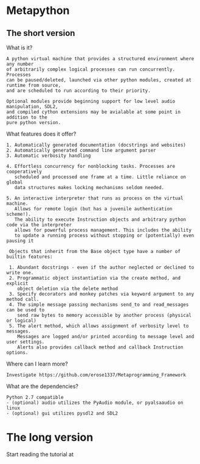 Metapython
=========================
The short version
-------------------------

What is it?
  
    A python virtual machine that provides a structured environment where any number
    of arbitrarily complex logical processes can run concurrently. Processes
    can be paused/deleted, launched via other python modules, created at runtime from source, 
    and are scheduled to run according to their priority.
   
    Optional modules provide beginning support for low level audio manipulation, SDL2, 
    and compiled cython extensions may be avialable at some point in addition to the
    pure python version.
 
What features does it offer?
    
    1. Automatically generated documentation (docstrings and websites)
    2. Automatically generated command line argument parser
    3. Automatic verbosity handling 
     
    4. Effortless concurrency for nonblocking tasks. Processes are cooperatively
       scheduled and processed one frame at a time. Little reliance on global
       data structures makes locking mechanisms seldom needed. 
     
    5. An interactive interpreter that runs as process on the virtual machine. 
       Allows for remote login (but has a juvenile authentication scheme!). 
       The ability to execute Instruction objects and arbitrary python code via the interpreter
       allows for powerful process management. This includes the ability
       to update a running process without stopping or (potentially) even pausing it
     
     Objects that inherit from the Base object type have a number of builtin features:
     
     1. Abundant docstrings - even if the author neglected or declined to write one.
     2. Programmatic object instantiation via the create method, and explicit
        object deletion via the delete method
     3. Specify decorators and monkey patches via keyword argument to any method call.
     4. The simple message passing mechanisms send_to and read_messages can be used to
        send raw bytes to memory accessible by another process (physical or logical)
     5. The alert method, which allows assignment of verbosity level to messages.
        Messages are logged and/or printed according to message level and user settings.
        Alerts also provides callback method and callback Instruction options.
         
Where can I learn more?

    Investigate https://github.com/erose1337/Metaprogramming_Framework
  
What are the dependencies?
    
    Python 2.7 compatible
    - (optional) audio utilizes the PyAudio module, or pyalsaaudio on linux
    - (optional) gui utilizes pysdl2 and SDL2
    
The long version
===================
Start reading the tutorial at 